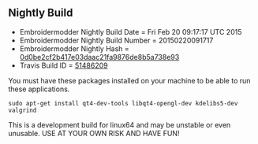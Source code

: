 
Nightly Build
------------------------------

* Embroidermodder Nightly Build Date = Fri Feb 20 09:17:17 UTC 2015
* Embroidermodder Nightly Build Number = 20150220091717
* Embroidermodder Nightly Hash = [0d0be2cf2b417e03daac21fa9876de8b5a738e93](https://github.com/Embroidermodder/Embroidermodder/commit/0d0be2cf2b417e03daac21fa9876de8b5a738e93)
* Travis Build ID = [51486209](https://travis-ci.org/Embroidermodder/Embroidermodder/builds/51486209)

You must have these packages installed on your machine to be able to run these applications.
```
sudo apt-get install qt4-dev-tools libqt4-opengl-dev kdelibs5-dev valgrind
```

This is a development build for linux64 and may be unstable or even unusable.
USE AT YOUR OWN RISK AND HAVE FUN!

